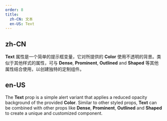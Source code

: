 ```yaml
---
order: 8
title:
  zh-CN: 文本
  en-US: Text
---
```


## zh-CN

**Text** 属性是一个简单的提示框变量，它对所提供的 **Color** 使用不透明的背景。类似于其他样式的属性，可与 **Dense**, **Prominent**, **Outlined** and **Shaped**
等其他属性结合使用，以创建独特的定制组件。

## en-US

The **Text** prop is a simple alert variant that applies a reduced opacity background of the provided **Color**. Similar
to other styled props, **Text** can be combined with other props like **Dense**, **Prominent**, **Outlined** and **Shaped**
to create a unique and customized component.

